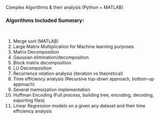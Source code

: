 Complex Algorithms & their analysis (Python + MATLAB) <br>

<h3> Algorithms Included Summary: </h3><br>
<ol>
<li> Merge sort (MATLAB)</li>
<li> Large Matrix Multiplication for Machine learning purposes</li>
<li> Matrix Decomposition</li>
<li> Gaussian elimination/decomposition</li>
<li> Block matrix decomposition</li>
<li> LU Decomposition</li>
<li> Recurrence relation analysis (iteration vs theoretical)</li>
<li> Time efficiency analysis (Recursive top-down approach, bottom-up approach)</li>
<li> Several memoization implementation</li>
<li> Huffman Encoding (Full process, building tree, encoding, decoding, exporting files)</li>
<li> Linear Regression models on a given any dataset and their time efficiency analysis</li>
</ol>
